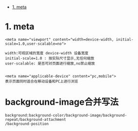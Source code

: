 <!-- TOC -->

- [1. meta](#1-meta)

<!-- /TOC -->

# 1. meta

    <meta name="viewport" content="width=device-width, initial-scale=1.0,user-scalable=no">
    
    width:可视区域的宽度 device-width 设备宽度
    initial-scale=1.0 : 按实际尺寸显示,无任何缩放
    user-scalable: 是否可对页面进行缩放,no禁止缩放


    <meta name="applicable-device" content="pc,mobile">
    表示页面同时适合在移动设备和PC上进行浏览


# background-image合并写法

    background:background-color/background-image/background-repeat/background-attachment
    /background-position